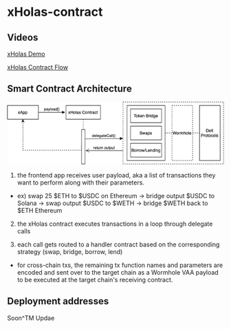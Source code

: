 # xHolas-contract

## Videos
[xHolas Demo](https://www.loom.com/share/7691e569d6f74a098961e89daddb0e87)

[xHolas Contract Flow](https://www.loom.com/share/085d9fb87d394b8bb56f7c303ffe5af5)

## Smart Contract Architecture
 <img src="https://github.com/xHolas-Pit/.github/blob/main/profile/xHolasDiagram.png?raw=true" width=1000>

 1. the frontend app receives user payload, aka a list of transactions they want to perform along with their parameters. 
   * ex) swap 25 $ETH to $USDC on Ethereum -> bridge output $USDC to Solana -> swap output $USDC to $WETH -> bridge $WETH back to $ETH Ethereum 

 2. the xHolas contract executes transactions in a loop through delegate calls

 4. each call gets routed to a handler contract based on the corresponding strategy (swap, bridge, borrow, lend)
 * for cross-chain txs, the remaining tx function names and parameters are encoded and sent over to the target chain as a Wormhole VAA payload to be executed at the target chain's receiving contract. 

## Deployment addresses 
Soon^TM Updae
